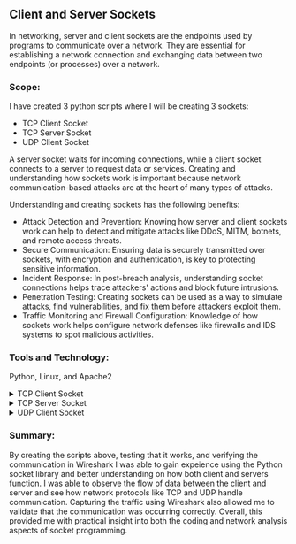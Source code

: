 ## Client and Server Sockets

In networking, server and client sockets are the endpoints used by programs to communicate over a network. They are essential for establishing a network connection and exchanging data between two endpoints (or processes) over a network.

### Scope:

I have created 3 python scripts where I will be creating 3 sockets:

+ TCP Client Socket
+ TCP Server Socket
+ UDP Client Socket

A server socket waits for incoming connections, while a client socket connects to a server to request data or services. Creating and understanding how sockets work is important because network communication-based attacks are at the heart of many types of attacks.

Understanding and creating sockets has the following benefits:

+ Attack Detection and Prevention: Knowing how server and client sockets work can help to detect and mitigate attacks like DDoS, MITM, botnets, and remote access threats.
+ Secure Communication: Ensuring data is securely transmitted over sockets, with encryption and authentication, is key to protecting sensitive information.
+ Incident Response: In post-breach analysis, understanding socket connections helps trace attackers' actions and block future intrusions.
+ Penetration Testing: Creating sockets can be used as a way to simulate attacks, find vulnerabilities, and fix them before attackers exploit them.
+ Traffic Monitoring and Firewall Configuration: Knowledge of how sockets work helps configure network defenses like firewalls and IDS systems to spot malicious activities.

### Tools and Technology:
Python, Linux, and Apache2

<details><summary>TCP Client Socket</summary>

The following script I created will create a TCP Client Socket. However, before creating it, I needed a way to test. To do this, I downloaded and installed Apache2:

![Pasted image 20240927111934](https://github.com/user-attachments/assets/796862c6-f1ba-4d8f-b8a5-36e8b3398f93)

Starting and checking the status of the server:

![Pasted image 20240927112051](https://github.com/user-attachments/assets/43cc243e-c349-486d-811c-66efe41d9144)

Creating a local DNS entry for lm3nitro:

![Pasted image 20240927113041](https://github.com/user-attachments/assets/5c7286cb-99af-4684-ad39-b6433cc77b62)

Python’s socket module provides an interface to the Berkeley sockets API. The primary socket API functions and methods in this module are:

+ `socket()`
+ `.bind()`
+ `.listen()`
+ `.accept()`
+ `.connect()`
+ `.connect_ex()`
+ `.send()`
+ `.recv()`
+ `.close()`

### Script:

```python
  
# Importing the socket module  
import socket  
# Creating two variables to server and port information  
server = "lm3nitro.com"  
port = 80  
# Groping variables  
server_info = (server, port)  
# Creating a client socket object to communicate to the server  
client = socket.socket(socket.AF_INET, socket.SOCK_STREAM)  
# connecting  the client to server  
client.connect((server_info))  
# Client sending HTTP GET request to server  
# \r stands for “carriage return” (ASCII 13) while \n stands for “linefeed” (ASC10)  
client.send(b"GET / HTTP/1.1\r\nHost: lm3nitro.com\r\n\r\nUser-Agent: Mozilla/lm3nitro 1.0rv:130.0)\r\n\r\n")  
# Client receive 65635 bytes of data from server  
server_response = client.recv(8192)  
# Show the responses from the server in human readable  
print(server_response.decode())  
#Closing the connection for the client  
client.close()
```

A view of the script in IDE:

![Pasted image 20240927133621](https://github.com/user-attachments/assets/0842d1d9-de6b-49bf-9a5c-1a2fcdc835ac)

I then tested and ran the script. While doing so, I had Wireshark running in order to capture and analyze the traffic:

![Pasted image 20240927133842](https://github.com/user-attachments/assets/239a0483-bee2-4072-99fc-c19a98f1cd8d)

As part of the script, I also modified my user agent to reflect 'lm3nitro', this was also captured in Wireshark:

![Pasted image 20240927133925](https://github.com/user-attachments/assets/0400f08d-aefc-4866-8c42-5091acc2db28)

I then checked the Apache2 server logs and could also see the information reflecting my user agent and the connection:

![Pasted image 20240927133708](https://github.com/user-attachments/assets/a217d08e-1977-4538-a066-046178955386)

</details>

<details><summary>TCP Server Socket</summary>

I then created a script, this time to create a TCP server socket. Below is the script:

```python
import socket  
import threading  
  
IP = "127.0.0.1"  
PORT = 9999  
def main():  
    server = socket.socket(socket.AF_INET, socket.SOCK_STREAM)  
    server.bind((IP,PORT))  
    server.listen(5)  
    print(f'[*] Listening on {IP}:{PORT}')  
  
    while True:  
        client, address = server.accept()  
        print(f'[*] Accepted connection from {address[0]}:{address[1]}')  
        client_handler = threading.Thread(target=handle_client, args=(client,))  
        client_handler.start()  
  
def handle_client(client_socket):  
    with client_socket as sock:  
        request = sock.recv(4096)  
        print(f"[*] Received: {request.decode('utf-8')}")  
        sock.send(b'lm3nitro server over TCP is working')  
  
if __name__ == '__main__':  
    main()
```

A view of the script in the IDE:

![Pasted image 20240927162425](https://github.com/user-attachments/assets/b5cbd745-6184-4a46-8174-93fdb2bf7db2)

Next, I ran both the client and server scripts:

![Pasted image 20240927162545](https://github.com/user-attachments/assets/41c35a8c-36f1-4f6c-9282-49f1d0575df6)

This is the Wireshark view of the network traffic from client to server:

![Pasted image 20240927162349](https://github.com/user-attachments/assets/f63e843c-9a9a-4009-bc32-2381fd36d80e)

Another view of the user agent modification:

![Pasted image 20240927162647](https://github.com/user-attachments/assets/b025888d-8f0f-4780-9255-9f7ef6e7044c)

</details>

<details><summary>UDP Client Socket</summary>

Lastly, I created a script in order to create a UDP client socket. In order to test, I will be using ncat. Before testing I installed ncat:
  
```
sudo apt install ncat
```

![Pasted image 20240927111652](https://github.com/user-attachments/assets/19654836-31c0-49b3-ad71-3ef8d8fd4d88)

Below is a view of the script:

```python
# Importing the socket module  
import socket  
# Creating two variables to server and port information  
server = "lm3nitro.com"  
port = 8080  
# Groping variables  
server_info = (server, port)  
# Creating client socket object to communicate with server  
client = socket.socket(socket.AF_INET, socket.SOCK_DGRAM)  
# Client sending some data to server  
client.sendto(b"Hello udp lm3nitro.com server",(server_info))  
# Client receive 65635 bytes of data from server  
data, addr = client.recvfrom(4096)  
# Show the responses from the server in human readable  
print(data.decode())  
#Closing the connection for the client  
client.close()
```
The script in IDE:

![Pasted image 20240927140645](https://github.com/user-attachments/assets/7f9b4be4-8a96-4152-97c8-3de93ff281c8)

Next, I created a Ncat listener on port 8080:

![Pasted image 20240927141740](https://github.com/user-attachments/assets/44870f52-d437-42f3-9e66-546fe6a0d1ff)

I also verified the listening port:

![Pasted image 20240927140828](https://github.com/user-attachments/assets/e8ccbab2-8ced-4feb-9a5e-ea7a4e728dae)

After confirming, I then executed the script. Below is the network traffic from client and server over UDP in Wireshark:

![Pasted image 20240927140423](https://github.com/user-attachments/assets/ca262138-f641-44eb-bcfd-c07da758e9ad)

Sever responses are red and client in blue:

![Pasted image 20240927141817](https://github.com/user-attachments/assets/1b5bb46d-c68b-4afe-8ac9-2e1a98028b08)

Below is the ouptut from the Ncat listener:

![Pasted image 20240927140508](https://github.com/user-attachments/assets/f7b51f0e-adcb-4862-b9a3-89ebea9ef275)

</details>

### Summary:

By creating the scripts above, testing that it works, and verifying the communication in Wireshark I was able to gain expeience using the Python socket library and better understanding on how both client and servers function. I was able to observe the flow of data between the client and server and see how network protocols like TCP and UDP handle communication. Capturing the traffic using Wireshark also allowed me to validate that the communication was occurring correctly. Overall, this provided me with practical insight into both the coding and network analysis aspects of socket programming. 

